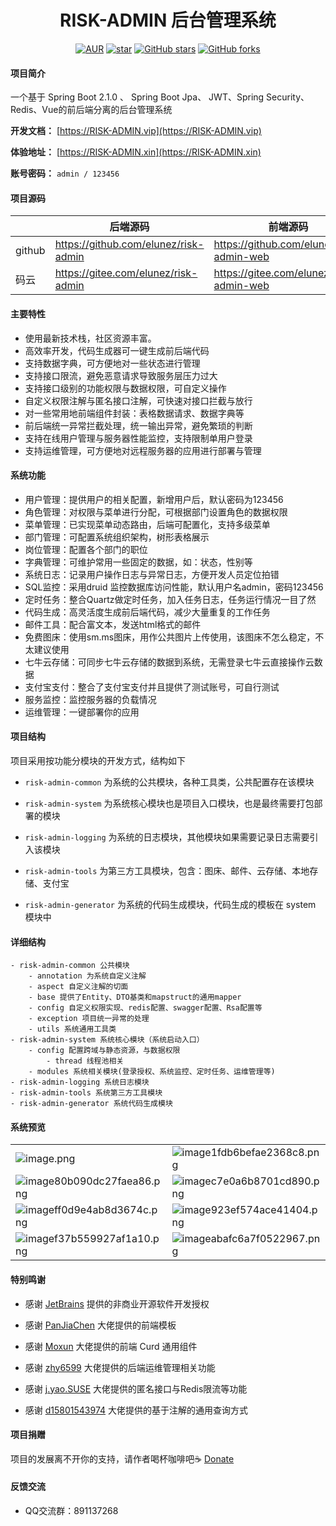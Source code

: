 <h1 style="text-align: center">RISK-ADMIN 后台管理系统</h1>
<div style="text-align: center">

[![AUR](https://img.shields.io/badge/license-Apache%20License%202.0-blue.svg)](https://github.com/elunez/risk-admin/blob/master/LICENSE)
[![star](https://gitee.com/elunez/risk-admin/badge/star.svg?theme=white)](https://gitee.com/elunez/risk-admin)
[![GitHub stars](https://img.shields.io/github/stars/elunez/risk-admin.svg?style=social&label=Stars)](https://github.com/elunez/risk-admin)
[![GitHub forks](https://img.shields.io/github/forks/elunez/risk-admin.svg?style=social&label=Fork)](https://github.com/elunez/risk-admin)

</div>

#### 项目简介
一个基于 Spring Boot 2.1.0 、 Spring Boot Jpa、 JWT、Spring Security、Redis、Vue的前后端分离的后台管理系统

**开发文档：**  [https://RISK-ADMIN.vip](https://RISK-ADMIN.vip)

**体验地址：**  [https://RISK-ADMIN.xin](https://RISK-ADMIN.xin)

**账号密码：** `admin / 123456`

#### 项目源码

|     |   后端源码  |   前端源码  |
|---  |--- | --- |
|  github   |  https://github.com/elunez/risk-admin   |  https://github.com/elunez/risk-admin-web   |
|  码云   |  https://gitee.com/elunez/risk-admin   |  https://gitee.com/elunez/risk-admin-web   |

#### 主要特性
- 使用最新技术栈，社区资源丰富。
- 高效率开发，代码生成器可一键生成前后端代码
- 支持数据字典，可方便地对一些状态进行管理
- 支持接口限流，避免恶意请求导致服务层压力过大
- 支持接口级别的功能权限与数据权限，可自定义操作
- 自定义权限注解与匿名接口注解，可快速对接口拦截与放行
- 对一些常用地前端组件封装：表格数据请求、数据字典等
- 前后端统一异常拦截处理，统一输出异常，避免繁琐的判断
- 支持在线用户管理与服务器性能监控，支持限制单用户登录
- 支持运维管理，可方便地对远程服务器的应用进行部署与管理

####  系统功能
- 用户管理：提供用户的相关配置，新增用户后，默认密码为123456
- 角色管理：对权限与菜单进行分配，可根据部门设置角色的数据权限
- 菜单管理：已实现菜单动态路由，后端可配置化，支持多级菜单
- 部门管理：可配置系统组织架构，树形表格展示
- 岗位管理：配置各个部门的职位
- 字典管理：可维护常用一些固定的数据，如：状态，性别等
- 系统日志：记录用户操作日志与异常日志，方便开发人员定位拍错
- SQL监控：采用druid 监控数据库访问性能，默认用户名admin，密码123456
- 定时任务：整合Quartz做定时任务，加入任务日志，任务运行情况一目了然
- 代码生成：高灵活度生成前后端代码，减少大量重复的工作任务
- 邮件工具：配合富文本，发送html格式的邮件
- 免费图床：使用sm.ms图床，用作公共图片上传使用，该图床不怎么稳定，不太建议使用
- 七牛云存储：可同步七牛云存储的数据到系统，无需登录七牛云直接操作云数据
- 支付宝支付：整合了支付宝支付并且提供了测试账号，可自行测试
- 服务监控：监控服务器的负载情况
- 运维管理：一键部署你的应用

#### 项目结构
项目采用按功能分模块的开发方式，结构如下

- `risk-admin-common` 为系统的公共模块，各种工具类，公共配置存在该模块

- `risk-admin-system` 为系统核心模块也是项目入口模块，也是最终需要打包部署的模块

- `risk-admin-logging` 为系统的日志模块，其他模块如果需要记录日志需要引入该模块

- `risk-admin-tools` 为第三方工具模块，包含：图床、邮件、云存储、本地存储、支付宝

- `risk-admin-generator` 为系统的代码生成模块，代码生成的模板在 system 模块中

#### 详细结构

```
- risk-admin-common 公共模块
    - annotation 为系统自定义注解
    - aspect 自定义注解的切面
    - base 提供了Entity、DTO基类和mapstruct的通用mapper
    - config 自定义权限实现、redis配置、swagger配置、Rsa配置等
    - exception 项目统一异常的处理
    - utils 系统通用工具类
- risk-admin-system 系统核心模块（系统启动入口）
	- config 配置跨域与静态资源，与数据权限
	    - thread 线程池相关
	- modules 系统相关模块(登录授权、系统监控、定时任务、运维管理等)
- risk-admin-logging 系统日志模块
- risk-admin-tools 系统第三方工具模块
- risk-admin-generator 系统代码生成模块
```
    
#### 系统预览
<table>
    <tr>
        <td><img src="https://img.RISK-ADMIN.vip/images/2020/09/05/image.png" alt="image.png" border="0" /></td>
        <td><img src="https://img.RISK-ADMIN.vip/images/2020/09/05/image1fdb6befae2368c8.png" alt="image1fdb6befae2368c8.png" border="0" /></td>
    </tr>
    <tr>
        <td><img src="https://img.RISK-ADMIN.vip/images/2020/09/05/image80b090dc27faea86.png" alt="image80b090dc27faea86.png" border="0" /></td>
        <td><img src="https://img.RISK-ADMIN.vip/images/2020/09/05/imagec7e0a6b8701cd890.png" alt="imagec7e0a6b8701cd890.png" border="0" /></td>
    </tr>
    <tr>
        <td><img src="https://img.RISK-ADMIN.vip/images/2020/09/05/imageff0d9e4ab8d3674c.png" alt="imageff0d9e4ab8d3674c.png" border="0" /></td>
        <td><img src="https://img.RISK-ADMIN.vip/images/2020/09/05/image923ef574ace41404.png" alt="image923ef574ace41404.png" border="0" /></td>
    </tr>
    <tr>
        <td><img src="https://img.RISK-ADMIN.vip/images/2020/09/05/imagef37b559927af1a10.png" alt="imagef37b559927af1a10.png" border="0" /></td>
        <td><img src="https://img.RISK-ADMIN.vip/images/2020/09/05/imageabafc6a7f0522967.png" alt="imageabafc6a7f0522967.png" border="0" /></td>
    </tr>
</table>

#### 特别鸣谢

- 感谢 [JetBrains](https://www.jetbrains.com/) 提供的非商业开源软件开发授权

- 感谢 [PanJiaChen](https://github.com/PanJiaChen/vue-element-admin) 大佬提供的前端模板

- 感谢 [Moxun](https://github.com/moxun1639) 大佬提供的前端 Curd 通用组件

- 感谢 [zhy6599](https://gitee.com/zhy6599) 大佬提供的后端运维管理相关功能

- 感谢 [j.yao.SUSE](https://github.com/everhopingandwaiting) 大佬提供的匿名接口与Redis限流等功能

- 感谢 [d15801543974](https://github.com/d15801543974) 大佬提供的基于注解的通用查询方式

#### 项目捐赠
项目的发展离不开你的支持，请作者喝杯咖啡吧☕  [Donate](https://RISK-ADMIN.vip/donation/)

#### 反馈交流
- QQ交流群：891137268
